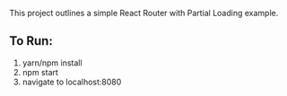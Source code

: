 This project outlines a simple React Router with Partial Loading example.

## To Run:
1. yarn/npm install
2. npm start
3. navigate to localhost:8080